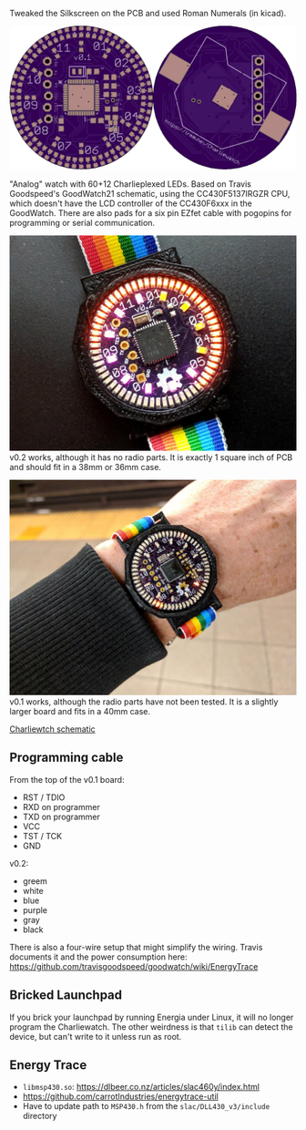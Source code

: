 Tweaked the Silkscreen on the PCB and used Roman Numerals (in kicad).

![Watch rendering](watch.png)

"Analog" watch with 60+12 Charlieplexed LEDs. Based on Travis Goodspeed's
GoodWatch21 schematic, using the CC430F5137IRGZR CPU, which doesn't
have the LCD controller of the CC430F6xxx in the GoodWatch. There are
also pads for a six pin EZfet cable with pogopins for programming or
serial communication.

![v0.2 board, populated](images/v0.2.jpg)
v0.2 works, although it has no radio parts.  It is exactly 1 square inch
of PCB and should fit in a 38mm or 36mm case.


![v0.1 board](images/v0.1.jpg)
v0.1 works, although the radio parts have not been tested.  It is a slightly
larger board and fits in a 40mm case.

[Charliewtch schematic](datasheets/charliewatch.pdf)

Programming cable
-----

From the top of the v0.1 board:
* RST / TDIO
* RXD on programmer
* TXD on programmer
* VCC
* TST / TCK
* GND

v0.2:
* greem
* white
* blue
* purple
* gray
* black


There is also a four-wire setup that might simplify the wiring.
Travis documents it and the power consumption here:
https://github.com/travisgoodspeed/goodwatch/wiki/EnergyTrace

Bricked Launchpad
-----

If you brick your launchpad by running Energia under Linux, it will no
longer program the Charliewatch.  The other weirdness is that `tilib`
can detect the device, but can't write to it unless run as root.

Energy Trace
----
* `libmsp430.so`: https://dlbeer.co.nz/articles/slac460y/index.html
* https://github.com/carrotIndustries/energytrace-util
* Have to update path to `MSP430.h` from the `slac/DLL430_v3/include` directory


